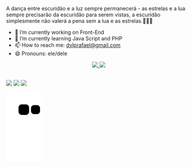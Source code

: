 A dança entre escuridão e a luz sempre permanecerá - as estrelas e a lua sempre precisarão da escuridão para serem vistas, a escuridão simplesmente não valerá a pena sem a lua e as estrelas.🎇🤍🖤

- 🔭 I’m currently working on Front-End
- 🌱 I’m currently learning Java Script and PHP
- 📫 How to reach me: dvlprafael@gmail.com
- 😄 Pronouns: ele/dele

<div align="center">
  <a href="https://github.com/DvlpRafael">
 <img height="180em" src="https://github-readme-stats.vercel.app/api?username=DvlpRafael&show_icons=true&theme=dracula&include_all_commits=true&count_private=true"/>
  <img height="180em" src="https://github-readme-stats.vercel.app/api/top-langs/?username=DvlpRafael&layout=compact&langs_count=7&theme=dracula"/>
</div>
  
<div style="display: inline_block"><br>
 

  

 
<div> 

  <a href="https://www.instagram.com/dev.rafael/" target="_blank"><img src="https://img.shields.io/badge/-Instagram-%23E4405F?style=for-the-badge&logo=instagram&logoColor=white" target="_blank"></a>
 <a href="https://discord.gg/4w5ZXR4Z" target="_blank"><img src="https://img.shields.io/badge/Discord-7289DA?style=for-the-badge&logo=discord&logoColor=white" target="_blank"></a> 
  <a href = "mailto:dvlprafael@gmail.com"><img src="https://img.shields.io/badge/-Gmail-%23333?style=for-the-badge&logo=gmail&logoColor=white" target="_blank"></a>
  
 
 
 ![Snake animation](https://github.com/rafaballerini/rafaballerini/blob/output/github-contribution-grid-snake.svg)
</div>

